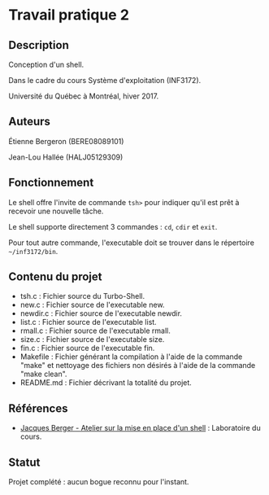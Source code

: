 # Travail pratique 2

## Description

Conception d'un shell.

Dans le cadre du cours Système d'exploitation (INF3172).

Université du Québec à Montréal, hiver 2017.

## Auteurs

Étienne Bergeron (BERE08089101)

Jean-Lou Hallée (HALJ05129309)

## Fonctionnement

Le shell offre l'invite de commande `tsh>` pour indiquer qu'il est prêt à recevoir une nouvelle tâche.

Le shell supporte directement 3 commandes : `cd`, `cdir` et `exit`.

Pour tout autre commande, l'executable doit se trouver dans le répertoire `~/inf3172/bin`.

## Contenu du projet

* tsh.c : Fichier source du Turbo-Shell.
* new.c : Fichier source de l'executable new.
* newdir.c : Fichier source de l'executable newdir.
* list.c : Fichier source de l'executable list.
* rmall.c : Fichier source de l'executable rmall.
* size.c : Fichier source de l'executable size.
* fin.c : Fichier source de l'executable fin.
* Makefile : Fichier générant la compilation à l'aide de la commande "make" et nettoyage des fichiers non désirés à l'aide de la commande "make clean".
* README.md : Fichier décrivant la totalité du projet.

## Références

* [Jacques Berger - Atelier sur la mise en place d'un shell](https://github.com/jacquesberger/exemplesINF3172/blob/master/ateliers/shell/enonce.md) : Laboratoire du cours.

## Statut

Projet complété : aucun bogue reconnu pour l'instant.
